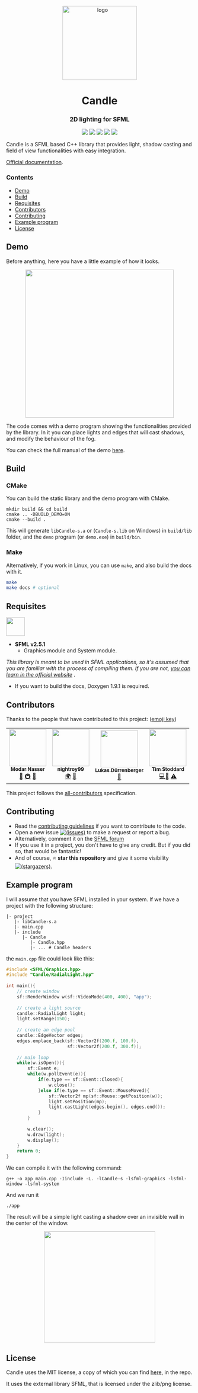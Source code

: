 <p align="center"><a href="https://miguelmj.github.io/Candle"><img src="doc/logo.svg" alt="logo" height="200px"/></a></p>
<h1 align="center">Candle</h1>
<h3 align="center">2D lighting for SFML</h3>
<p align="center">
<img src="https://img.shields.io/badge/C++-11-00599C?style=flat-square&logo=c%2B%2B">
<img src="https://img.shields.io/badge/SFML-v2.5.1-8CC445?logo=SFML&style=flat-square">
<a href="https://miguelmj.github.io/Candle"><img src="https://img.shields.io/badge/code-documented-success?style=flat-square"/></a>
<img src="https://img.shields.io/badge/version-v1.0-informational?style=flat-square"/>
<a href="LICENSE"><img src="https://img.shields.io/badge/license-MIT-informational?style=flat-square"/></a>
</p>
Candle is a SFML based C++ library that provides light, shadow casting and field of view  functionalities with easy integration.

[Official documentation](https://miguelmj.github.io/Candle).

### Contents

- [Demo](#Demo)
- [Build](#Build)
- [Requisites](#Requisites)
- [Contributors](#Contributors)
- [Contributing](#Contributing)
- [Example program](#Example-program)
- [License](#License)

## Demo

Before anything, here you have a little example of how it looks.

<p align="center"><img src="doc/img/demo.gif" height="400"></p>

The code comes with a demo program showing the functionalities provided by the library. In it you can place lights and edges that will cast shadows, and modify the behaviour of the fog.

You can check the full manual of the demo [here](https://miguelmj.github.io/Candle/demo_manual.html).

## Build

### CMake

You can build the static library and the demo program with CMake.

```shell
mkdir build && cd build
cmake .. -DBUILD_DEMO=ON
cmake --build .
```

This will generate `libCandle-s.a` or (`Candle-s.lib` on Windows) in `build/lib` folder, and the `demo` program (or `demo.exe`) in `build/bin`.

###  Make

Alternatively, if you work in Linux, you can use `make`, and also build the docs with it.

```bash
make
make docs # optional	
```

## Requisites

<img src="https://www.sfml-dev.org/download/goodies/sfml-icon.svg" height="50">

- **SFML v2.5.1**
  - Graphics module and System module.

_This library is meant to be used in SFML applications, so it's assumed that you are familiar with the process of compiling them. If you are not, [you can learn in the official website](https://www.sfml-dev.org/tutorials/2.5/)_ . 

- If you want to build the docs, Doxygen 1.9.1 is required.

## Contributors

Thanks to the people that have contributed to this project: ([emoji key](https://allcontributors.org/docs/en/emoji-key))

<!-- ALL-CONTRIBUTORS-LIST:START - Do not remove or modify this section -->
<!-- prettier-ignore-start -->
<!-- markdownlint-disable -->
<table>
  <tr>
    <td align="center"><a href="http://madour.github.io"><img src="https://avatars.githubusercontent.com/u/11854124?v=4?s=100" width="100px;" alt=""/><br /><sub><b>Modar Nasser</b></sub></a><br /><a href="https://github.com/MiguelMJ/Candle/issues?q=author%3AMadour" title="Bug reports">🐛</a> <a href="#infra-Madour" title="Infrastructure (Hosting, Build-Tools, etc)">🚇</a> <a href="https://github.com/MiguelMJ/Candle/commits?author=Madour" title="Documentation">📖</a></td>
    <td align="center"><a href="https://github.com/nightroy99"><img src="https://avatars.githubusercontent.com/u/35336823?v=4?s=100" width="100px;" alt=""/><br /><sub><b>nightroy99</b></sub></a><br /><a href="#translation-nightroy99" title="Translation">🌍</a> <a href="https://github.com/MiguelMJ/Candle/pulls?q=is%3Apr+reviewed-by%3Anightroy99" title="Reviewed Pull Requests">👀</a></td>
    <td align="center"><a href="https://my-gate.net/"><img src="https://avatars.githubusercontent.com/u/920861?v=4?s=100" width="100px;" alt=""/><br /><sub><b>Lukas Dürrenberger</b></sub></a><br /><a href="https://github.com/MiguelMJ/Candle/issues?q=author%3AeXpl0it3r" title="Bug reports">🐛</a></td>
    <td align="center"><a href="http://gamepopper.co.uk/"><img src="https://avatars.githubusercontent.com/u/6163825?v=4?s=100" width="100px;" alt=""/><br /><sub><b>Tim Stoddard</b></sub></a><br /><a href="https://github.com/MiguelMJ/Candle/commits?author=gamepopper" title="Code">💻</a><a href="https://github.com/MiguelMJ/Candle/issues?q=author%3Agamepopper" title="Bug reports">🐛</a> <a href="https://github.com/MiguelMJ/Candle/commits?author=gamepopper" title="Tests">⚠️</a></td>
  </tr>
</table>

<!-- markdownlint-restore -->
<!-- prettier-ignore-end -->

<!-- ALL-CONTRIBUTORS-LIST:END -->

This project follows the [all-contributors](https://allcontributors.org/) specification.

## Contributing

- Read the [contributing guidelines](CONTRIBUTING.md) if you want to contribute to the code.
- Open a new issue [![(issues)](https://img.shields.io/github/issues/MiguelMJ/Candle?logo=github&style=social)](https://github.com/MiguelMJ/Candle/issues/new) to make a request or report a bug.
- Alternatively, comment it on the [SFML forum](https://en.sfml-dev.org/forums/index.php?topic=27631)
- If you use it in a project, you don't have to give any credit. But if you did so, that would be fantastic!
- And of course, :star:  **star this repository** and give it some visibility [![(stargazers)](https://img.shields.io/github/stars/MiguelMJ/Candle?style=social)](https://github.com/MiguelMJ/Candle/stargazers).

## Example program

I will assume that you have SFML installed in your system. If we have a project with the following structure:

```
|- project
   |- libCandle-s.a
   |- main.cpp
   |- include
      |- Candle
         |- Candle.hpp
         |- ... # Candle headers
```

the `main.cpp` file could look like this:

```C++
#include <SFML/Graphics.hpp>
#include "Candle/RadialLight.hpp"
 
int main(){
    // create window
    sf::RenderWindow w(sf::VideoMode(400, 400), "app");
    
    // create a light source
    candle::RadialLight light;
    light.setRange(150);
    
    // create an edge pool
    candle::EdgeVector edges;
    edges.emplace_back(sf::Vector2f(200.f, 100.f), 
                       sf::Vector2f(200.f, 300.f));
    
    // main loop
    while(w.isOpen()){
        sf::Event e;
        while(w.pollEvent(e)){
            if(e.type == sf::Event::Closed){
                w.close();
            }else if(e.type == sf::Event::MouseMoved){
                sf::Vector2f mp(sf::Mouse::getPosition(w));
                light.setPosition(mp);
                light.castLight(edges.begin(), edges.end());
            }
        }
        
        w.clear();
        w.draw(light);
        w.display();
    }
    return 0;
}
```

We can compile it with the following command:

```shell
g++ -o app main.cpp -Iinclude -L. -lCandle-s -lsfml-graphics -lsfml-window -lsfml-system
```

And we run it

```shell
./app
```

The result will be a simple light casting a shadow over an invisible wall in the center of the window.

<p align="center"><img src="doc/img/example.gif" height="300"/></p>

## License

Candle uses the MIT license, a copy of which you can find [here](LICENSE), in the repo.

It uses the external library SFML, that is licensed under the zlib/png license.


